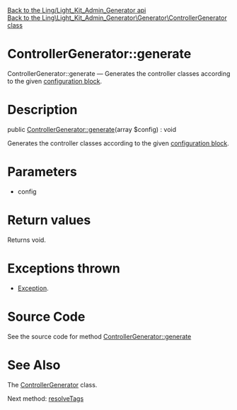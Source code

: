[Back to the Ling/Light_Kit_Admin_Generator api](https://github.com/lingtalfi/Light_Kit_Admin_Generator/blob/master/doc/api/Ling/Light_Kit_Admin_Generator.md)<br>
[Back to the Ling\Light_Kit_Admin_Generator\Generator\ControllerGenerator class](https://github.com/lingtalfi/Light_Kit_Admin_Generator/blob/master/doc/api/Ling/Light_Kit_Admin_Generator/Generator/ControllerGenerator.md)


ControllerGenerator::generate
================



ControllerGenerator::generate — Generates the controller classes according to the given [configuration block](https://github.com/lingtalfi/Light_Kit_Admin_Generator/blob/master/doc/pages/lkagen-configuration-example.md).




Description
================


public [ControllerGenerator::generate](https://github.com/lingtalfi/Light_Kit_Admin_Generator/blob/master/doc/api/Ling/Light_Kit_Admin_Generator/Generator/ControllerGenerator/generate.md)(array $config) : void




Generates the controller classes according to the given [configuration block](https://github.com/lingtalfi/Light_Kit_Admin_Generator/blob/master/doc/pages/lkagen-configuration-example.md).




Parameters
================


- config

    


Return values
================

Returns void.


Exceptions thrown
================

- [Exception](http://php.net/manual/en/class.exception.php).&nbsp;







Source Code
===========
See the source code for method [ControllerGenerator::generate](https://github.com/lingtalfi/Light_Kit_Admin_Generator/blob/master/Generator/ControllerGenerator.php#L34-L250)


See Also
================

The [ControllerGenerator](https://github.com/lingtalfi/Light_Kit_Admin_Generator/blob/master/doc/api/Ling/Light_Kit_Admin_Generator/Generator/ControllerGenerator.md) class.

Next method: [resolveTags](https://github.com/lingtalfi/Light_Kit_Admin_Generator/blob/master/doc/api/Ling/Light_Kit_Admin_Generator/Generator/ControllerGenerator/resolveTags.md)<br>

